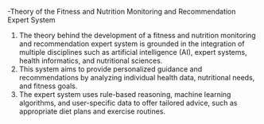 -Theory of the Fitness and Nutrition Monitoring and Recommendation Expert System

1. The theory behind the development of a fitness and nutrition monitoring and recommendation expert system is grounded in the integration of multiple disciplines such as artificial intelligence (AI), expert systems, health informatics, and nutritional sciences. 
2. This system aims to provide personalized guidance and recommendations by analyzing individual health data, nutritional needs, and fitness goals. 
3. The expert system uses rule-based reasoning, machine learning algorithms, and user-specific data to offer tailored advice, such as appropriate diet plans and exercise routines.



